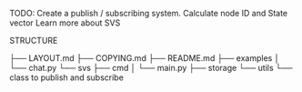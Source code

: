 
TODO:
  Create a publish / subscribing system.
  Calculate node ID and State vector
  Learn more about SVS


STRUCTURE

├── LAYOUT.md
├── COPYING.md
├── README.md
├── examples
│   └── chat.py
└── svs
    ├── cmd
    │   └── main.py
    ├── storage
    └── utils
    	└── class to publish and subscribe